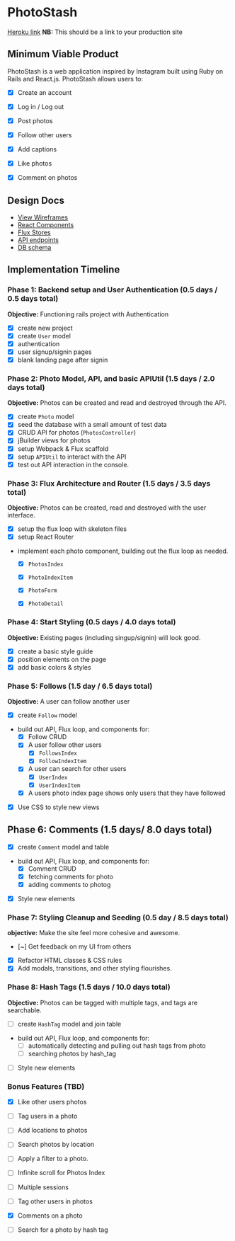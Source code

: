 
# PhotoStash

[Heroku link][heroku] **NB:** This should be a link to your production site

[heroku]: http://www.herokuapp.com

## Minimum Viable Product

PhotoStash is a web application inspired by Instagram built using Ruby on Rails
and React.js. PhotoStash allows users to:

<!-- This is a Markdown checklist. Use it to keep track of your
progress. Put an x between the brackets for a checkmark: [x] -->

- [X] Create an account
- [X] Log in / Log out
- [X] Post photos
- [X] Follow other users
- [X] Add captions
- [X] Like photos
- [X] Comment on photos


## Design Docs
* [View Wireframes][views]
* [React Components][components]
* [Flux Stores][stores]
* [API endpoints][api-endpoints]
* [DB schema][schema]

[views]: ./docs/views.md
[components]: ./docs/components.md
[stores]: ./docs/stores.md
[api-endpoints]: ./docs/api-endpoints.md
[schema]: ./docs/schema.md

## Implementation Timeline

### Phase 1: Backend setup and User Authentication (0.5 days / 0.5 days total)

**Objective:** Functioning rails project with Authentication

- [X] create new project
- [X] create `User` model
- [X] authentication
- [X] user signup/signin pages
- [X] blank landing page after signin

### Phase 2: Photo Model, API, and basic APIUtil (1.5 days / 2.0 days total)

**Objective:** Photos can be created and read and destroyed through
the API.

- [X] create `Photo` model
- [X] seed the database with a small amount of test data
- [X] CRUD API for photos (`PhotosController`)
- [X] jBuilder views for photos
- [X] setup Webpack & Flux scaffold
- [X] setup `APIUtil` to interact with the API
- [X] test out API interaction in the console.

### Phase 3: Flux Architecture and Router (1.5 days / 3.5 days total)

**Objective:** Photos can be created, read and destroyed with the
user interface.

- [X] setup the flux loop with skeleton files
- [X] setup React Router
- implement each photo component, building out the flux loop as needed.
  - [X] `PhotosIndex`
  - [X] `PhotoIndexItem`
  - [X] `PhotoForm`
  - [X] `PhotoDetail`


### Phase 4: Start Styling (0.5 days / 4.0 days total)

**Objective:** Existing pages (including singup/signin) will look good.

- [X] create a basic style guide
- [X] position elements on the page
- [X] add basic colors & styles

### Phase 5: Follows (1.5 day / 6.5 days total)

**Objective:** A user can follow another user

- [X] create `Follow` model
- build out API, Flux loop, and components for:
  - [X] Follow CRUD
  - [X] A user follow other users
    - [X] `FollowsIndex`
    - [X] `FollowIndexItem`
  - [X] A user can search for other users
    - [X] `UserIndex`
    - [X] `UserIndexItem`
  - [X] A users photo index page shows only users that they have followed
- [X] Use CSS to style new views

## Phase 6: Comments (1.5 days/ 8.0 days total)
- [X] create `Comment` model and table
- build out API, Flux loop, and components for:
  - [X] Comment CRUD
  - [X] fetching comments for photo
  - [X] adding comments to photog
- [X] Style new elements



### Phase 7: Styling Cleanup and Seeding (0.5 day / 8.5 days total)

**objective:** Make the site feel more cohesive and awesome.

- [~] Get feedback on my UI from others
- [X] Refactor HTML classes & CSS rules
- [X] Add modals, transitions, and other styling flourishes.
<!--  bonus -->

### Phase 8: Hash Tags (1.5 days / 10.0 days total)

**Objective:** Photos can be tagged with multiple tags, and tags are searchable.

- [ ] create `HashTag` model and join table
- build out API, Flux loop, and components for:
  - [ ] automatically detecting and pulling out hash tags from photo
  - [ ] searching photos by hash_tag
- [ ] Style new elements


### Bonus Features (TBD)
  - [X] Like other users photos
  - [ ] Tag users in a photo
  - [ ] Add locations to photos
  - [ ] Search photos by location
  - [ ] Apply a filter to a photo.
  - [ ] Infinite scroll for Photos Index
  - [ ] Multiple sessions
  - [ ] Tag other users in photos
  - [X] Comments on a photo
  - [ ] Search for a photo by hash tag



[phase-one]: ./docs/phases/phase1.md
[phase-two]: ./docs/phases/phase2.md
[phase-three]: ./docs/phases/phase3.md
[phase-four]: ./docs/phases/phase4.md
[phase-five]: ./docs/phases/phase5.md
